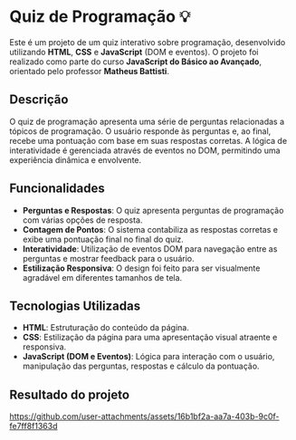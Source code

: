 # Quiz de Programação 💡

Este é um projeto de um quiz interativo sobre programação, desenvolvido utilizando **HTML**, **CSS** e **JavaScript** (DOM e eventos). O projeto foi realizado como parte do curso **JavaScript do Básico ao Avançado**, orientado pelo professor **Matheus Battisti**.

## Descrição

O quiz de programação apresenta uma série de perguntas relacionadas a tópicos de programação. O usuário responde às perguntas e, ao final, recebe uma pontuação com base em suas respostas corretas. A lógica de interatividade é gerenciada através de eventos no DOM, permitindo uma experiência dinâmica e envolvente.

## Funcionalidades

- **Perguntas e Respostas**: O quiz apresenta perguntas de programação com várias opções de resposta.
- **Contagem de Pontos**: O sistema contabiliza as respostas corretas e exibe uma pontuação final no final do quiz.
- **Interatividade**: Utilização de eventos DOM para navegação entre as perguntas e mostrar feedback para o usuário.
- **Estilização Responsiva**: O design foi feito para ser visualmente agradável em diferentes tamanhos de tela.

## Tecnologias Utilizadas

- **HTML**: Estruturação do conteúdo da página.
- **CSS**: Estilização da página para uma apresentação visual atraente e responsiva.
- **JavaScript (DOM e Eventos)**: Lógica para interação com o usuário, manipulação das perguntas, respostas e cálculo da pontuação.

## Resultado do projeto

https://github.com/user-attachments/assets/16b1bf2a-aa7a-403b-9c0f-fe7ff8f1363d
